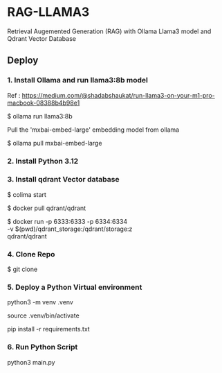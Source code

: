# RAG-LLAMA3
Retrieval Augemented Generation (RAG) with Ollama Llama3 model and Qdrant Vector Database

## Deploy
### 1. Install Ollama and run llama3:8b model

Ref : https://medium.com/@shadabshaukat/run-llama3-on-your-m1-pro-macbook-08388b4b98e1

$ ollama run llama3:8b

Pull the 'mxbai-embed-large' embedding model from ollama

$ ollama pull mxbai-embed-large


### 2. Install Python 3.12 


### 3. Install qdrant Vector database

$ colima start

$ docker pull qdrant/qdrant

$ docker run -p 6333:6333 -p 6334:6334 \
    -v $(pwd)/qdrant_storage:/qdrant/storage:z \
    qdrant/qdrant
    
### 4. Clone Repo

$ git clone

### 5. Deploy a Python Virtual environment

python3 -m venv .venv

source .venv/bin/activate

pip install -r requirements.txt

### 6. Run Python Script

python3 main.py
